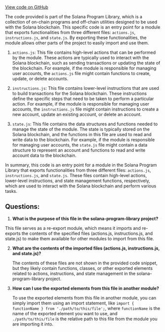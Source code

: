 [View code on GitHub](https://github.com/solana-labs/solana-program-library/token/js/src/extensions/transferFee/index.ts)

The code provided is part of the Solana Program Library, which is a collection of on-chain programs and off-chain utilities designed to be used with the Solana blockchain. This specific code is an entry point for a module that exports functionalities from three different files: `actions.js`, `instructions.js`, and `state.js`. By exporting these functionalities, the module allows other parts of the project to easily import and use them.

1. `actions.js`: This file contains high-level actions that can be performed by the module. These actions are typically used to interact with the Solana blockchain, such as sending transactions or updating the state of the blockchain. For example, if the module is responsible for managing user accounts, the `actions.js` file might contain functions to create, update, or delete accounts.

2. `instructions.js`: This file contains lower-level instructions that are used to build transactions for the Solana blockchain. These instructions define the specific steps that need to be taken to perform a particular action. For example, if the module is responsible for managing user accounts, the `instructions.js` file might contain instructions to create a new account, update an existing account, or delete an account.

3. `state.js`: This file contains the data structures and functions needed to manage the state of the module. The state is typically stored on the Solana blockchain, and the functions in this file are used to read and write data to the blockchain. For example, if the module is responsible for managing user accounts, the `state.js` file might contain a data structure to represent an account and functions to read and write account data to the blockchain.

In summary, this code is an entry point for a module in the Solana Program Library that exports functionalities from three different files: `actions.js`, `instructions.js`, and `state.js`. These files contain high-level actions, lower-level instructions, and state management functions, respectively, which are used to interact with the Solana blockchain and perform various tasks.
## Questions: 
 1. **What is the purpose of this file in the solana-program-library project?**

   This file serves as a re-export module, which means it imports and re-exports the contents of the specified files (actions.js, instructions.js, and state.js) to make them available for other modules to import from this file.

2. **What are the contents of the imported files (actions.js, instructions.js, and state.js)?**

   The contents of these files are not shown in the provided code snippet, but they likely contain functions, classes, or other exported elements related to actions, instructions, and state management in the solana-program-library project.

3. **How can I use the exported elements from this file in another module?**

   To use the exported elements from this file in another module, you can simply import them using an import statement, like `import { functionName } from './path/to/this/file';`, where `functionName` is the name of the exported element you want to use, and `./path/to/this/file` is the relative path to this file from the module you are importing it into.